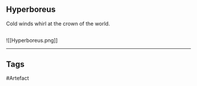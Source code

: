 ## Hyperboreus
Cold winds whirl at the crown of the world.
## 
![[Hyperboreus.png]]

---
## Tags
#Artefact